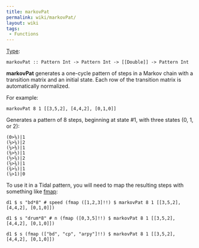 ```yaml
---
title: markovPat
permalink: wiki/markovPat/
layout: wiki
tags:
 - Functions
---
```


[Type](/wiki/Type_signature "wikilink"):

    markovPat :: Pattern Int -> Pattern Int -> [[Double]] -> Pattern Int

**markovPat** generates a one-cycle pattern of steps in a Markov chain
with a transition matrix and an initial state. Each row of the
transition matrix is automatically normalized.

For example:

    markovPat 8 1 [[3,5,2], [4,4,2], [0,1,0]]

Generates a pattern of 8 steps, beginning at state \#1, with three
states (0, 1, or 2):

    (0>⅛)|1
    (⅛>¼)|2
    (¼>⅜)|1
    (⅜>½)|1
    (½>⅝)|2
    (⅝>¾)|1
    (¾>⅞)|1
    (⅞>1)|0

To use it in a Tidal pattern, you will need to map the resulting steps
with something like [fmap](fmap "wikilink"):

    d1 $ s "bd*8" # speed (fmap ([1,2,3]!!) $ markovPat 8 1 [[3,5,2], [4,4,2], [0,1,0]])

    d1 $ s "drum*8" # n (fmap ([0,3,5]!!) $ markovPat 8 1 [[3,5,2], [4,4,2], [0,1,0]])

    d1 $ s (fmap (["bd", "cp", "arpy"]!!) $ markovPat 8 1 [[3,5,2], [4,4,2], [0,1,0]])
